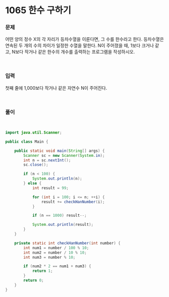 # 1065 한수 구하기

### 문제
어떤 양의 정수 X의 각 자리가 등차수열을 이룬다면, 그 수를 한수라고 한다. 등차수열은 연속된 두 개의 수의 차이가 일정한 수열을 말한다. N이 주어졌을 때, 1보다 크거나 같고, N보다 작거나 같은 한수의 개수를 출력하는 프로그램을 작성하시오. 

<br>

### 입력
첫째 줄에 1,000보다 작거나 같은 자연수 N이 주어진다.

<br>

### 풀이

<br>

```java
import java.util.Scanner;

public class Main {

    public static void main(String[] args) {
        Scanner sc = new Scanner(System.in);
        int n = sc.nextInt();
        sc.close();

        if (n < 100) {
            System.out.println(n);
        } else {
            int result = 99;

            for (int i = 100; i <= n; ++i) {
                result += checkHanNumber(i);
            }

            if (n == 1000) result--;

            System.out.println(result);
        }
    }

    private static int checkHanNumber(int number) {
        int num1 = number / 100 % 10;
        int num2 = number / 10 % 10;
        int num3 = number % 10;

        if (num2 * 2 == num1 + num3) {
            return 1;
        }
        return 0;
    }
}
```